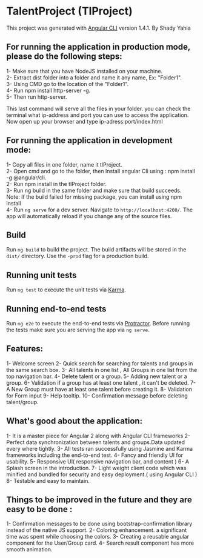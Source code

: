 # TalentProject (TlProject)

This project was generated with [Angular CLI](https://github.com/angular/angular-cli) version 1.4.1. 
By Shady Yahia

## For running the application in production mode, please do the following steps:

1- Make sure that you have NodeJS installed on your machine.<br /> 
2- Extract dist folder into a folder and name it any name, Ex: "Folder1". <br />
3- Using CMD go to the location of the "Folder1". <br />
4- Run  npm install http-server -g. <br />
5- Then run http-server. <br />

This last command will serve all the files in your folder. you can check the terminal what ip-address and port you can use to access the application. Now open up your browser and type ip-adress:port/index.html

## For running the application in development mode:
1- Copy all files in one folder, name it tlProject. <br />
2- Open cmd and go to the folder, then Install angular Cli using : npm install -g @angular/cli.<br />
2- Run npm install in the tlProject folder.<br />
3- Run ng build in the same folder and make sure that build succeeds.<br />
Note: If the build failed for missing package, you can install using npm install <package>  <br />
4- Run `ng serve` for a dev server. Navigate to `http://localhost:4200/`. The app will automatically reload if you change any of the source files.<br />

## Build

Run `ng build` to build the project. The build artifacts will be stored in the `dist/` directory. Use the `-prod` flag for a production build.

## Running unit tests

Run `ng test` to execute the unit tests via [Karma](https://karma-runner.github.io).

## Running end-to-end tests

Run `ng e2e` to execute the end-to-end tests via [Protractor](http://www.protractortest.org/).
Before running the tests make sure you are serving the app via `ng serve`.

## Features:
1- Welcome screen 
2- Quick search for searching for talents and groups in the same search box.
3- All talents in one  list , All Groups in one list from the top navigation bar.
4- Delete talent or a group.
5- Adding new talent or a group.
6- Validation if a group has at least one talent , it can't be deleted.
7- A New Group must have at least one talent before creating it.
8- Validation for Form input
9- Help tooltip.
10- Confirmation message before deleting talent/group.


## What's good about the application:
1- It is a master piece for Angular 2 along with Angular CLI frameworks
2- Perfect data synchronization between talents and groups.Data updated every where tightly.
3- All tests ran successfully using Jasmine and Karma frameworks including the end-to-end test.
4- Fancy and friendly UI for usability.
5- Responsive UI( responsive navigation bar, and content )
6- A Splash screen in the introduction.
7- Light weight client code which was minified and bundled for security and easy deployment.( using Angular CLI )
8- Testable and easy to maintain.


## Things to be improved in the future and they are easy to be done :
1- Confirmation messages to be done using bootstrap-confirmation library instead of the native JS support.
2- Coloring enhancement. a significant time was spent while choosing the colors.
3- Creating a reusable  angular component for the User/Group card.
4- Search result component has more smooth animation.



